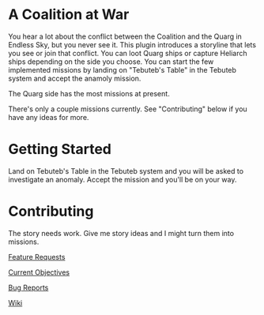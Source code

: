 # A Coalition at War

You hear a lot about the conflict between the Coalition and the Quarg in Endless Sky, but you never see it. This plugin introduces a storyline that lets you see or join that conflict. You can loot Quarg ships or capture Heliarch ships depending on the side you choose. You can start the few implemented missions by landing on "Tebuteb's Table" in the Tebuteb system and accept the anamoly mission.

The Quarg side has the most missions at present.

There's only a couple missions currently. See "Contributing" below if you have any ideas for more.

# Getting Started

Land on Tebuteb's Table in the Tebuteb system and you will be asked to investigate an anomaly. Accept the mission and you'll be on your way.

# Contributing

The story needs work. Give me story ideas and I might turn them into missions.

[Feature Requests](https://github.com/mathwhiz1212/A-Coalition-At-War/issues/new?template=feature_request.md)

[Current Objectives](https://github.com/mathwhiz1212/A-Coalition-At-War/issues/1)

[Bug Reports](https://github.com/mathwhiz1212/A-Coalition-At-War/issues/new?template=bug_report.md)

[Wiki](https://github.com/mathwhiz1212/A-Coalition-At-War/wiki)
